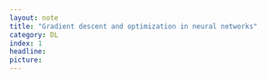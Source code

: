 ```yaml
---
layout: note
title: "Gradient descent and optimization in neural networks"
category: DL
index: 1
headline: 
picture: 
---
```

